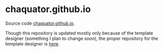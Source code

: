# chaquator.github.io

Source code [chaquator.github.io](https://chaquator.github.io).

Though this repository is updated mostly only because of the template designer (something I plan to change soon), the proper repository for the template designer is [here](https://github.com/Chaquator/turbo-meme-generator-template-designer).